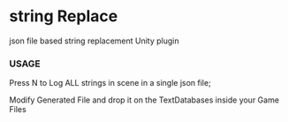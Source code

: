 # string Replace
 json file based string replacement  Unity plugin
 
 ### USAGE
 
 Press N to Log ALL strings in scene in a single json file;
 
 Modify Generated File and drop it on the TextDatabases inside your Game Files
